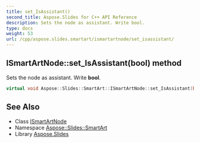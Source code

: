 ```yaml
---
title: set_IsAssistant()
second_title: Aspose.Slides for C++ API Reference
description: Sets the node as assistant. Write bool.
type: docs
weight: 53
url: /cpp/aspose.slides.smartart/ismartartnode/set_isassistant/
---
```

## ISmartArtNode::set_IsAssistant(bool) method


Sets the node as assistant. Write **bool**.

```cpp
virtual void Aspose::Slides::SmartArt::ISmartArtNode::set_IsAssistant(bool value)=0
```

## See Also

* Class [ISmartArtNode](./)
* Namespace [Aspose::Slides::SmartArt](../)
* Library [Aspose.Slides](../../)